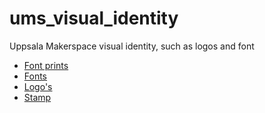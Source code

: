 # ums_visual_identity

Uppsala Makerspace visual identity, such as logos and font

- [Font prints](font_prints/README.md)
- [Fonts](fonts/README.md)
- [Logo's](logos/README.md)
- [Stamp](stamp/README.md)
